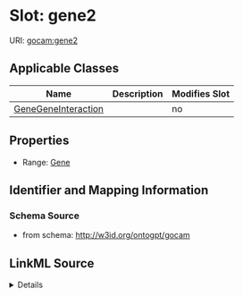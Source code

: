 

# Slot: gene2

URI: [gocam:gene2](http://w3id.org/ontogpt/gocam/gene2)



<!-- no inheritance hierarchy -->





## Applicable Classes

| Name | Description | Modifies Slot |
| --- | --- | --- |
| [GeneGeneInteraction](GeneGeneInteraction.md) |  |  no  |







## Properties

* Range: [Gene](Gene.md)





## Identifier and Mapping Information







### Schema Source


* from schema: http://w3id.org/ontogpt/gocam




## LinkML Source

<details>
```yaml
name: gene2
from_schema: http://w3id.org/ontogpt/gocam
rank: 1000
alias: gene2
owner: GeneGeneInteraction
domain_of:
- GeneGeneInteraction
range: Gene

```
</details>